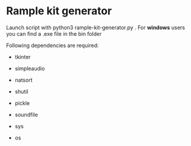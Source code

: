 # Rample kit generator

Launch script with python3 rample-kit-generator.py . For **windows** users you can find a .exe file in the bin folder

Following dependencies are required:

- tkinter

- simpleaudio

- natsort

- shutil

- pickle

- soundfile

- sys

- os
